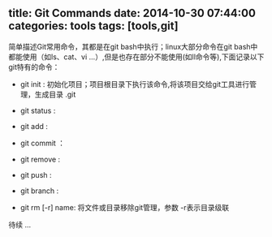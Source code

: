 title: Git Commands
date: 2014-10-30 07:44:00
categories: tools
tags: [tools,git]
---
简单描述Git常用命令，其都是在git bash中执行；linux大部分命令在git bash中都能使用（如ls、cat、vi ...）,但是也存在部分不能使用(如ll命令等),下面记录以下git特有的命令：

-  git init : 初始化项目；项目根目录下执行该命令,将该项目交给git工具进行管理，生成目录 .git
-  git status :
-  git add : 
-  git commit ： 
-  git remove :
-  git push :
-  git branch :

-  git rm [-r] name: 将文件或目录移除git管理，参数 -r表示目录级联


待续 ...